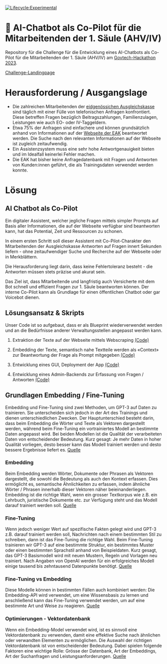 [![Lifecycle:Experimental](https://img.shields.io/badge/Lifecycle-Experimental-339999)](https://img.shields.io/badge/Lifecycle-Experimental-339999)

# :wave: AI-Chatbot als Co-Pilot für die Mitarbeitenden der 1. Säule (AHV/IV)

Repository für die Challenge für die Entwicklung eines AI-Chatbots als Co-Pilot für die Mitarbeitenden der 1. Säule (AHV/IV) am [Govtech-Hackathon 2023](https://hack.opendata.ch/).

[Challenge-Landingpage](https://hack.opendata.ch/project/943)

# Herausforderung / Ausgangslage

- Die zahlreichen Mitarbeitenden der [eidgenössichen Ausgleichskasse](https://www.eak.admin.ch/eak/de/home.html) sind täglich mit einer Fülle von telefonischen Anfragen konfrontiert. Diese betreffen Fragen bezüglich Beitragszahlungen, Familienzulagen, Leistungen wie auch EO- oder IV-Taggeldern.
- Etwa 75% der Anfragen sind einfachere und können grundsätzlich anhand von Informationen auf der [Webseite der EAK](https://www.eak.admin.ch/eak/de/home.html) beantwortet werden. Die Suche nach den relevanten Informationen auf der Webseite ist zugleich zeitaufwendig.
- Ein Assistenzsystem muss eine sehr hohe Antwortgenauigkeit bieten und im Idealfall keinerlei Fehler machen. 
- Die EAK hat bisher keine Anfragedatenbank mit Fragen und Antworten von Kunden:innen geführt, die als Trainingsdaten verwendet werden konnte.

# Lösung

## AI Chatbot als Co-Pilot

Ein digitaler Assistent, welcher jegliche Fragen mittels simpler Prompts auf Basis aller Informationen, die auf der Webseite verfügbar sind beantworten kann, hat das Potential, Zeit und Ressourcen zu schonen.

In einem ersten Schritt soll dieser Assistent mit Co-Pilot-Charakter den Mitarbeitenden der Ausgleichskasse Antworten auf Fragen innert Sekunden liefern - ohne zeitaufwendiger Suche und Recherche auf der Webseite oder in Merkblättern.

Die Herausforderung liegt darin, dass keine Fehlertoleranz besteht - die Antworten müssen stets präzise und akurat sein.

Das Ziel ist, dass Mitarbeitende und langfristig auch Versicherte mit dem Bot schnell und effizient Fragen zur 1. Säule beantworten können. Der interne Co-Pilot kann als Grundlage für einen öffentlichen Chatbot oder gar Voicebot dienen.

## Lösungsansatz & Skripts

Unser Code ist so aufgebaut, dass er als Blueprint wiederverwendet werden und an die Bedürfnisse anderer Verwaltungsstellen angepasst werden kann.

1. Extraktion der Texte auf der Webseite mittels Webscraping [(Code)](https://github.com/tlorusso/govtech_eak_copilot/tree/main/01_scraping)

2. Embedding der Texte, semantisch nahe Textteile werden als «Context» zur Beantwortung der Frage als Prompt mitgegeben [(Code)](https://github.com/tlorusso/govtech_eak_copilot/tree/main/02_embedding)

3. Entwicklung eines GUI, Deployment der App [(Code)](https://github.com/tlorusso/govtech_eak_copilot/tree/main/03_app)

4. Entwicklung eines Admin-Backends zur Erfassung von Fragen / Antworten [(Code)](https://github.com/tlorusso/govtech_eak_copilot/tree/main/10_admin_ui)

## Grundlagen Embedding / Fine-Tuning

Embedding und Fine-Tuning sind zwei Methoden, um GPT-3 auf Daten zu trainieren. Sie unterscheiden sich jedoch in der Art des Trainings und dienen unterschiedlichen Zwecken. Der Hauptunterschied besteht darin, dass beim Embedding die Wörter und Texte als Vektoren dargestellt werden, während beim Fine-Tuning ein vortrainiertes Modell an bestimmte Daten angepasst wird.
Bei beiden Modellen ist die Qualität der verarbeiteten Daten von entscheidender Bedeutung. Kurz gesagt: Je mehr Daten in hoher Qualität vorliegen, desto besser kann das Modell trainiert werden und desto bessere Ergebnisse liefert es.
[Quelle](https://www.mlq.ai/gpt-3-fine-tuning-key-concepts/)

### Embedding

Beim Embedding werden Wörter, Dokumente oder Phrasen als Vektoren dargestellt, die sowohl die Bedeutung als auch den Kontext erfassen. Dies ermöglicht es, semantische Ähnlichkeiten zu erfassen, indem ähnliche Wörter / Phrasen innerhalb dieser Vektoren näher beieinanderliegen.
Embedding ist die richtige Wahl, wenn ein grosser Textkorpus wie z.B. ein Lehrbuch, juristische Dokumente etc. zur Verfügung steht und das Modell darauf trainiert werden soll.
[Quelle](https://www.mlq.ai/gpt-3-fine-tuning-key-concepts/)

### Fine-Tuning

Wenn jedoch weniger Wert auf spezifische Fakten gelegt wird und GPT-3 z.B. darauf trainiert werden soll, Nachrichten nach einem bestimmten Stil zu schreiben, dann ist das Fine-Tuning die richtige Wahl.
Beim Fine-Tuning trainieren wir GPT-3 auf eine bestimmte Struktur, ein bestimmtes Muster oder einen bestimmten Sprachstil anhand von Beispieldaten. Kurz gesagt, das GPT-3 Basismodell wird mit neuen Mustern, Regeln und Vorlagen neu trainiert.
Nach Angaben von OpenAI werden für ein erfolgreiches Modell einige tausend bis zehntausend Datenpunkte benötigt.
[Quelle](https://www.mlq.ai/gpt-3-fine-tuning-key-concepts/)

### Fine-Tuning vs Embedding

Diese Modelle können in bestimmten Fällen auch kombiniert werden: Die Embedding-API wird verwendet, um eine Wissensbasis zu lernen und anschließend kann das Fine-Tuning verwendet werden, um auf eine bestimmte Art und Weise zu reagieren.
[Quelle](https://www.mlq.ai/gpt-3-fine-tuning-key-concepts/)

### Optimierungen - Vektordatenbank

Wenn ein Embedding-Model verwendet wird, ist es sinnvoll eine Vektordatenbank zu verwenden, damit eine effektive Suche nach ähnlichen oder verwandten Elementen zu ermöglichen. Die Auswahl der richtigen Vektordatenbank ist von entscheidender Bedeutung. Dabei spielen folgende Faktoren eine wichtige Rolle: Grösse der Datenbank, Art der Embeddings, Art der Suchanfragen und Leistungsanforderungen.
[Quelle](https://betterprogramming.pub/openais-embedding-model-with-vector-database-b69014f04433)
